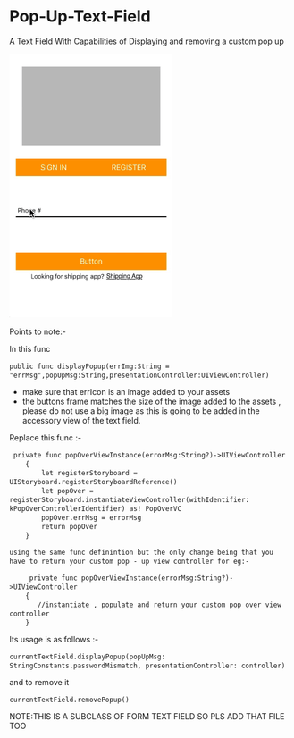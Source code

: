 # Pop-Up-Text-Field
A Text Field With Capabilities of Displaying and removing a custom pop up

![alt text](https://github.com/iThink32/Pop-Up-Text-Field/blob/master/popUpTextField.gif)

Points to note:-

In this func 
```
public func displayPopup(errImg:String = "errMsg",popUpMsg:String,presentationController:UIViewController)
```
- make sure that errIcon is an image added to your assets
- the buttons frame matches the size of the image added to the assets , please do not use a big image as this is going to be added in the accessory view of the text field.

Replace this func :-

```
 private func popOverViewInstance(errorMsg:String?)->UIViewController
    {
        let registerStoryboard = UIStoryboard.registerStoryboardReference()
        let popOver = registerStoryboard.instantiateViewController(withIdentifier: kPopOverControllerIdentifier) as! PopOverVC
        popOver.errMsg = errorMsg
        return popOver
    }
 ```   
    using the same func definintion but the only change being that you have to return your custom pop - up view controller for eg:-
```    
     private func popOverViewInstance(errorMsg:String?)->UIViewController
    {
       //instantiate , populate and return your custom pop over view controller
    }
 ```
 
 Its usage is as follows :-

```
currentTextField.displayPopup(popUpMsg: StringConstants.passwordMismatch, presentationController: controller)
```

and to remove it 

```
currentTextField.removePopup()
```

NOTE:THIS IS A SUBCLASS OF FORM TEXT FIELD SO PLS ADD THAT FILE TOO

